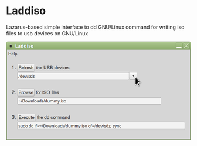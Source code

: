 # Laddiso
Lazarus-based simple interface to dd GNU/Linux command
for writing iso files to usb devices on GNU/Linux

![ScreenShot](screenshot.png)
